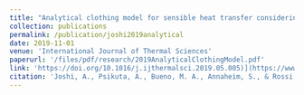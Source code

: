```yaml
---
title: "Analytical clothing model for sensible heat transfer considering spatial heterogeneity"
collection: publications
permalink: /publication/joshi2019analytical
date: 2019-11-01
venue: 'International Journal of Thermal Sciences'
paperurl: '/files/pdf/research/2019AnalyticalClothingModel.pdf'
link: 'https://doi.org/10.1016/j.ijthermalsci.2019.05.005)](https://www.dora.lib4ri.ch/empa/islandora/object/empa%3A19544/datastream/PDF2/Joshi-2019-Analytical_clothing_model_for_sensible-%28accepted_version%29.pdf'
citation: 'Joshi, A., Psikuta, A., Bueno, M. A., Annaheim, S., & Rossi, R. M. (2019). Analytical clothing model for sensible heat transfer considering spatial heterogeneity. International Journal of Thermal Sciences, 145, 105949.'
---
```

